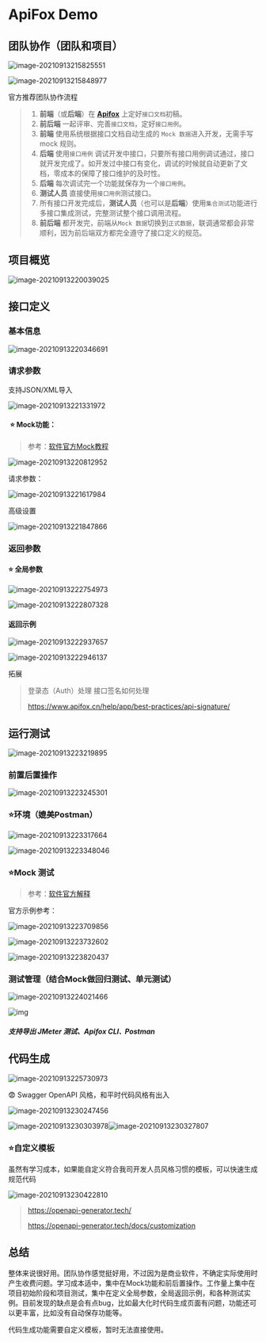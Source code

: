 # ApiFox Demo

## 团队协作（团队和项目）

![image-20210913215825551](images\image-20210913215825551.png)

![image-20210913215848977](images\image-20210913215848977.png)

官方推荐团队协作流程

> 1. **前端**（或**后端**）在 **[Apifox](https://www.apifox.cn/)** 上定好`接口文档`初稿。
> 2. **前后端** 一起评审、完善`接口文档`，定好`接口用例`。
> 3. **前端** 使用系统根据接口文档自动生成的 `Mock 数据`进入开发，无需手写 mock 规则。
> 4. **后端** 使用`接口用例` 调试开发中接口，只要所有接口用例调试通过，接口就开发完成了。如开发过中接口有变化，调试的时候就自动更新了文档，零成本的保障了接口维护的及时性。
> 5. **后端** 每次调试完一个功能就保存为一个`接口用例`。
> 6. **测试人员** 直接使用`接口用例`测试接口。
> 7. 所有接口开发完成后，**测试人员**（也可以是**后端**）使用`集合测试`功能进行多接口集成测试，完整测试整个接口调用流程。
> 8. **前后端** 都开发完，前端从`Mock 数据`切换到`正式数据`，联调通常都会非常顺利，因为前后端双方都完全遵守了接口定义的规范。

## 项目概览

![image-20210913220039025](images\image-20210913220039025.png)

## 接口定义

### 基本信息

![image-20210913220346691](images\image-20210913220346691.png)

### 请求参数

支持JSON/XML导入

![image-20210913221331972](images\image-20210913221331972.png)

####  &#x2B50; Mock功能：

> 参考：[软件官方Mock教程](https://www.apifox.cn/help/app/mock/mock-rules/#基本写法)

![image-20210913220812952](images\image-20210913220812952.png)

请求参数：

![image-20210913221617984](images\image-20210913221617984.png)

高级设置

![image-20210913221847866](images\image-20210913221847866.png)

### 返回参数

#### &#x2B50; 全局参数

![image-20210913222754973](images\image-20210913222754973.png)

![image-20210913222807328](images\image-20210913222807328.png)

#### 返回示例

![image-20210913222937657](images\image-20210913222937657.png)

![image-20210913222946137](images\image-20210913222946137.png)

拓展

> 登录态（Auth）处理
> 接口签名如何处理
> 
>https://www.apifox.cn/help/app/best-practices/api-signature/
> 

## 运行测试

![image-20210913223219895](images\image-20210913223219895.png)

### 前置后置操作

![image-20210913223245301](images\image-20210913223245301.png)

### &#x2B50;环境（媲美Postman）

![image-20210913223317664](images\image-20210913223317664.png)

![image-20210913223348046](images\image-20210913223348046.png)

### &#x2B50;Mock 测试

> 参考：[软件官方解释](https://www.apifox.cn/help/app/mock/)

官方示例参考：

![image-20210913223709856](images\image-20210913223709856.png)

![image-20210913223732602](images\image-20210913223732602.png)

![image-20210913223820437](images\image-20210913223820437.png)

### 测试管理（结合Mock做回归测试、单元测试）

![image-20210913224021466](images\image-20210913224021466.png)

![img](https://cdn3.apifox.cn/markdown-img/202108/25/170527-1BZAv4.png?imageslim)

##### 支持导出 JMeter 测试、Apifox CLI`、`Postman

## 代码生成

![image-20210913225730973](images\image-20210913225730973.png)

&#x1F628; Swagger OpenAPI 风格，和平时代码风格有出入

![image-20210913230247456](images\image-20210913230247456.png)

![image-20210913230303978](images\image-20210913230303978.png)![image-20210913230327807](images\image-20210913230327807.png)



### &#x2B50;自定义模板

虽然有学习成本，如果能自定义符合我司开发人员风格习惯的模板，可以快速生成规范代码

![image-20210913230422810](images\image-20210913230422810.png)

> https://openapi-generator.tech/
>
> https://openapi-generator.tech/docs/customization

## 总结

整体来说很好用。团队协作感觉挺好用，不过因为是商业软件，不确定实际使用时产生收费问题。学习成本适中，集中在Mock功能和前后置操作。工作量上集中在项目初始阶段和项目测试，集中在定义全局参数，全局返回示例，和各种测试实例。目前发现的缺点是会有点bug，比如最大化时代码生成页面有问题，功能还可以更丰富，比如没有自动保存功能等。

代码生成功能需要自定义模板，暂时无法直接使用。

